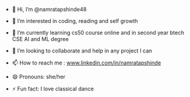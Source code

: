 - 👋 Hi, I’m @namratapshinde48
- 👀 I’m interested in coding, reading and self growth
- 🌱 I’m currently learning cs50 course online and in second year btech CSE AI and ML degree
- 💞️ I’m looking to collaborate and help in any project I can
- 📫 How to reach me : www.linkedin.com/in/namratapshinde

- 😄 Pronouns: she/her
- ⚡ Fun fact: I love classical dance

<!---
namratapshinde48/namratapshinde48 is a ✨ special ✨ repository because its `README.md` (this file) appears on your GitHub profile.
You can click the Preview link to take a look at your changes.
--->
